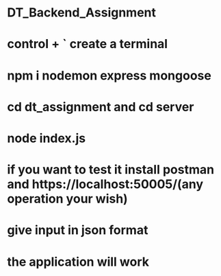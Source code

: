 # DT_Backend_Assignment
# control + ` create a terminal
# npm i nodemon express mongoose
# cd dt_assignment and cd server
# node index.js
# if you want to test it install postman and https://localhost:50005/(any operation your wish)
# give input in json format 
# the application will work
